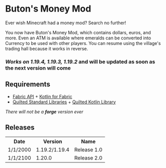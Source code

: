 # Buton's Money Mod

Ever wish Minecraft had a money mod? Search no further!

You now have Buton's Money Mod, which contains dollars, euros, and more. Even an ATM is available where emeralds can be converted into Currency to be used with other players. You can resume using the village's trading hall because it works in reverse.

### *Works on 1.19.4, 1.19.3, 1.19.2* and will be updated as soon as the next version will come

## Requirements

- <a href="https://modrinth.com/mod/fabric-api">Fabric API</a> + <a href="https://modrinth.com/mod/fabric-language-kotlin">Kotlin for Fabric</a>
- <a href="https://modrinth.com/mod/qsl">Quilted Standard Libraries</a> + <a href="https://modrinth.com/mod/qkl">Quilted Kotlin Library</a>

*There will not be a **forge** version ever*

## Releases

 <table>
  <tr>
    <th>Date</th>
    <th>Version</th>
    <th>Name</th>
  </tr>
  <tr>
    <td>1/1/2000</td>
    <td>1.19.2/1.19.4</td>
    <td>Release 1.0</td>
  </tr>
  <tr>
    <td>1/1/2100</td>
    <td>1.20.0</td>
    <td>Release 2.0</td>
  </tr>
</table> 
